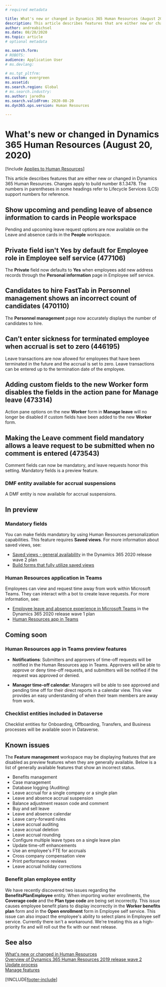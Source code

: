 ```yaml
---
# required metadata

title: What's new or changed in Dynamics 365 Human Resources (August 20, 2020)
description: This article describes features that are either new or changed in Microsoft Dynamics 365 Human Resources for August 20, 2020.
author: andreabichsel
ms.date: 08/20/2020
ms.topic: article
# optional metadata

ms.search.form: 
# ROBOTS: 
audience: Application User
# ms.devlang: 

# ms.tgt_pltfrm: 
ms.custom: evergreen
ms.assetid: 
ms.search.region: Global
# ms.search.industry: 
ms.author: jaredha
ms.search.validFrom: 2020-08-20
ms.dyn365.ops.version: Human Resources

---
```


# What's new or changed in Dynamics 365 Human Resources (August 20, 2020)

[!include [Applies to Human Resources](../includes/applies-to-hr.md)]



This article describes features that are either new or changed in Dynamics 365 Human Resources. Changes apply to build number 8.1.3478. The numbers in parentheses in some headings refer to Lifecycle Services (LCS) support numbers for reference.

## Show upcoming and pending leave of absence information to cards in People workspace

Pending and upcoming leave request options are now available on the Leave and absence cards in the **People** workspace.

## Private field isn't Yes by default for Employee role in Employee self service (477106)

The **Private** field now defaults to **Yes** when employees add new address records through the **Personal information** page in Employee self service. 

## Candidates to hire FastTab in Personnel management shows an incorrect count of candidates (470110)

The **Personnel management** page now accurately displays the number of candidates to hire. 

## Can’t enter sickness for terminated employee when accrual is set to zero (446195)

Leave transactions are now allowed for employees that have been terminated in the future and the accrual is set to zero. Leave transactions can be entered up to the termination date of the employee. 

## Adding custom fields to the new Worker form disables the fields in the action pane for Manage leave (473314)

Action pane options on the new **Worker** form in **Manage leave** will no longer be disabled if custom fields have been added to the new **Worker** form.

## Making the Leave comment field mandatory allows a leave request to be submitted when no comment is entered (473543)

Comment fields can now be mandatory, and leave requests honor this setting. Mandatory fields is a preview feature.

### DMF entity available for accrual suspensions

A DMF entity is now available for accrual suspensions.

## In preview

### Mandatory fields

You can make fields mandatory by using Human Resources personalization capabilities. This feature requires **Saved views**. For more information about saved views, see:

- [Saved views - general availability](/dynamics365-release-plan/2020wave2/finance-operations/finance-operations-crossapp-capabilities/saved-views--general-availability) in the Dynamics 365 2020 release wave 2 plan
- [Build forms that fully utilize saved views](../fin-ops-core/dev-itpro/user-interface/understanding-saved-views.md)

### Human Resources application in Teams

Employees can view and request time away from work within Microsoft Teams. They can interact with a bot to create leave requests. For more information, see:

- [Employee leave and absence experience in Microsoft Teams](/dynamics365-release-plan/2020wave1/dynamics365-human-resources/employee-leave-absence-experience-teams) in the Dynamics 365 2020 release wave 1 plan
- [Human Resources app in Teams](./hr-admin-teams-leave-app.md)

## Coming soon

### Human Resources app in Teams preview features
 
-  **Notifications**: Submitters and approvers of time-off requests will be notified in the Human Resources app in Teams. Approvers will be able to approve or deny time-off requests, and submitters will be notified if the request was approved or denied.
 
- **Manager time-off calendar**: Managers will be able to see approved and pending time off for their direct reports in a calendar view. This view provides an easy understanding of when their team members are away from work.

### Checklist entities included in Dataverse

Checklist entities for Onboarding, Offboarding, Transfers, and Business processes will be available soon in Dataverse.

## Known issues

The **Feature management** workspace may be displaying features that are disabled as preview features when they are generally available. Below is a list of generally available features that show an incorrect status. 

- Benefits management
- Case management
- Database logging (Auditing)
- Leave accrual for a single company or a single plan
- Leave and absence accrual suspension
- Balance adjustment reason code and comment
- Buy and sell leave
- Leave and absence calendar
- Leave carry-forward rules
- Leave accrual auditing
- Leave accrual deletion
- Leave accrual rounding
- Configure multiple leave types on a single leave plan
- Update time-off enhancements
- Use an employee's FTE for accruals
- Cross company compensation view
- Print performance reviews
- Leave accrual holiday corrections

### Benefit plan employee entity 

We have recently discovered two issues regarding the **BenefitsPlanEmployee** entity. When importing worker enrollments, the **Coverage code** and the **Plan type code** are being set incorrectly. This issue causes employee benefit plans to display incorrectly in the **Worker benefits plan** form and in the **Open enrollment** form in Employee self service. This issue can also impact the employee's ability to select plans in Employee self service. Currently there isn't a workaround. We're treating this as a high-priority fix and will roll out the fix with our next release.

## See also

[What's new or changed in Human Resources](hr-admin-whats-new.md)</br>
[Overview of Dynamics 365 Human Resources 2019 release wave 2](/dynamics365-release-plan/2019wave2/dynamics365-human-resources/)</br>
[Update process](hr-admin-setup-update-process.md)</br>
[Manage features](hr-admin-manage-features.md)


[!INCLUDE[footer-include](../includes/footer-banner.md)]
